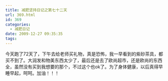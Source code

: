 ```yaml
---
title: 减肥坚持日记之第七十二天
url: 369.html
id: 369
categories:
  - 减肥日记
date: 2009-12-27 09:35:35
tags:
---
```


今天跑了72天了，下午去给老师买礼物，真是恐怖，我一早看到的紫砂茶具，都买不到了。大润发和物美东西太少了，最后还是去了欧尚超市，还是欧尚的东西全，虽然没有买到我想要的那个，不过这个也ok了。为了身体健康，以后真得早睡早起，呵呵。加油！！！